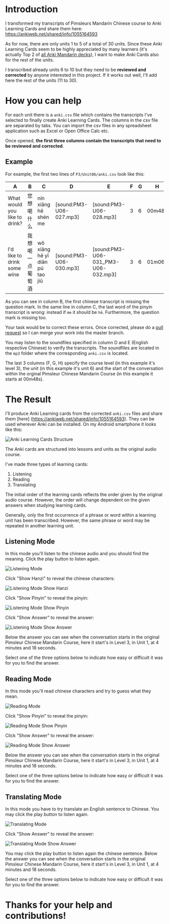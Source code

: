 
# Introduction

I transformed my transcripts of Pimsleurs Mandarin Chinese course to Anki Learning Cards and share them here:
https://ankiweb.net/shared/info/1055164593

As for now, there are only units 1 to 5 of a total of 30 units.
Since these Anki Learning Cards seem to be highly appreciated by many learners (it's actually Top 2 of [all Anki Mandarin decks](https://ankiweb.net/shared/decks/mandarin)), I want to make Anki Cards also for the rest of the units.

I transcribed already units 6 to 10 but they need to be **reviewed and corrected** by anyone interested in this project. If it works out well, I'll add here the rest of the units (11 to 30).

# How you can help

For each unit there is a `anki.csv` file which contains the transcripts I've selected to finally create Anki Learning Cards. The columns in the csv file are separated by tabs. You can import the csv files in any spreadsheet application such as Excel or Open Office Calc etc.

Once opened, **the first three columns contain the transcripts that need to be reviewed and corrected**.

## Example

For example, the first two lines of `P3/Unit06/anki.csv` look like this:

| A | B | C | D | E | F | G | H |
| --- | --- | --- | --- | --- | --- | --- | --- |
| What would you like to drink? | 您 想 喝 什么 | nín xiǎng hē shén me | [sound:PM3-U06-027.mp3] | [sound:PM3-U06-028.mp3] | 3 | 6 | 00m48s |
| I'd like to drink some wine | 我想 喝 一点 葡萄酒 | wǒ xiǎng hē yī diǎn pú tao jiǔ | [sound:PM3-U06-030.mp3] | [sound:PM3-U06-031_PM3-U06-032.mp3] | 3 | 6 | 01m06s |

As you can see in column B, the first chinese transcript is missing the question mark. 
In the same line in column C, the last word of the pinyin transcript is wrong: instead if `me` it should be `hē`. Furthermore, the question mark is missing too.

Your task would be to correct these errors. Once corrected, please do a [pull request](https://docs.github.com/en/desktop/contributing-and-collaborating-using-github-desktop/creating-an-issue-or-pull-request#creating-a-pull-request) so I can merge your work into the master branch.

You may listen to the soundfiles specified in column D and E (English respective Chinese) to verify the transcripts. The soundfiles are located in the `mp3` folder where the corresponding `anki.csv` is located.

The last 3 columns (F, G, H) specify the course level (in this example it's level 3), the unit (in this example it's unit 6) and the start of the conversation within the orginal Pimsleur Chinese Mandarin Course (in this example it starts at 00m48s).

# The Result

I'll produce Anki Learning cards from the corrected `anki.csv` files and share them [here]
(https://ankiweb.net/shared/info/1055164593). They can be used wherever Anki can be installed. On my Android smartphone it looks like this:

![Anki Learning Cards Structure](screenshots/structure.png "Anki Learning Cards Structure")

The Anki cards are structured into lessons and units as the original audio course.

I've made three types of learning cards:
1. Listening
2. Reading
3. Translating

The initial order of the learning cards reflects the order given by the original audio course. However, the order will change dependent on the given answers when studying learning cards.

Generally, only the first occurrence of a phrase or word within a learning unit has been transcribed. However, the same phrase or word may be repeated in another learning unit. 

## Listening Mode

In this mode you'll listen to the chinese audio and you should find the meaning. Click the play button to listen again.

![Listening Mode](screenshots/listening01.png "Listening Mode")

Click "Show Hanzi" to reveal the chinese characters:

![Listening Mode Show Hanzi](screenshots/listening02.png "Listening Mode Show Hanzi")

Click "Show Pinyin" to reveal the pinyin:

![Listening Mode Show Pinyin](screenshots/listening03.png "Listening Mode Show Pinyin")

Click "Show Answer" to reveal the answer:

![Listening Mode Show Answer](screenshots/listening04.png "Listening Mode Show Answer")

Below the answer you can see when the conversation starts in the original Pimsleur Chinese Mandarin Course, here it start's in Level 3, in Unit 1, at 4 minutes and 18 seconds.

Select one of the three options below to indicate how easy or difficult it was for you to find the answer.

## Reading Mode

In this mode you'll read chinese characters and try to guess what they mean. 

![Reading Mode](screenshots/reading01.png "Reading Mode")

Click "Show Pinyin" to reveal the pinyin:

![Reading Mode Show Pinyin](screenshots/reading02.png "Reading Mode Show Pinyin")

Click "Show Answer" to reveal the answer:

![Reading Mode Show Answer](screenshots/reading03.png "Reading Mode Show Answer")

Below the answer you can see when the conversation starts in the original Pimsleur Chinese Mandarin Course, here it start's in Level 3, in Unit 1, at 4 minutes and 18 seconds.

Select one of the three options below to indicate how easy or difficult it was for you to find the answer.

## Translating Mode

In this mode you have to try translate an English sentence to Chinese. You may click the play button to listen again.

![Translating Mode](screenshots/translating01.png "Translating Mode")

Click "Show Answer" to reveal the answer:

![Translating Mode Show Answer](screenshots/translating02.png "Translating Mode Show Answer")

You may click the play button to listen again the chinese sentence.
Below the answer you can see when the conversation starts in the original Pimsleur Chinese Mandarin Course, here it start's in Level 3, in Unit 1, at 4 minutes and 18 seconds.

Select one of the three options below to indicate how easy or difficult it was for you to find the answer.

# Thanks for your help and contributions!
